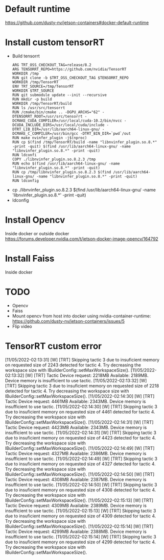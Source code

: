 # Default runtime
https://github.com/dusty-nv/jetson-containers#docker-default-runtime

# Install custom tensorRT
- Build tensorrt
    ```
    ARG TRT_OSS_CHECKOUT_TAG=release/8.2
    ARG TENSORRT_REPO=https://github.com/nvidia/TensorRT
    WORKDIR /tmp
    RUN git clone -b $TRT_OSS_CHECKOUT_TAG $TENSORRT_REPO
    WORKDIR /tmp/TensorRT
    ENV TRT_SOURCE=/tmp/TensorRT
    WORKDIR $TRT_SOURCE
    RUN git submodule update --init --recursive
    RUN mkdir -p build
    WORKDIR /tmp/TensorRT/build
    RUN ls /usr/src/tensorrt
    RUN /cmake/bin/cmake .. -DGPU_ARCHS="62" -DTENSORRT_ROOT=/usr/src/tensorrt -DCMAKE_CUDA_COMPILER=/usr/local/cuda-10.2/bin/nvcc -DCUDA_INCLUDE_DIRS=/usr/local/cuda/include -DTRT_LIB_DIR=/usr/lib/aarch64-linux-gnu/ -DCMAKE_C_COMPILER=/usr/bin/gcc -DTRT_BIN_DIR=`pwd`/out
    RUN make nvinfer_plugin -j$(nproc)
    RUN cp $(find /tmp/TensorRT/build -name "libnvinfer_plugin.so.8.*" -print -quit) $(find /usr/lib/aarch64-linux-gnu/ -name "libnvinfer_plugin.so.8.*" -print -quit)
    RUN ldconfi
    COPY ./libnvinfer_plugin.so.8.2.3 /tmp
    RUN echo $(find /usr/lib/aarch64-linux-gnu/ -name "libnvinfer_plugin.so.8.*" -print -quit)
    RUN cp /tmp/libnvinfer_plugin.so.8.2.3 $(find /usr/lib/aarch64-linux-gnu/ -name "libnvinfer_plugin.so.8.*" -print -quit)
    RUN ldconfig
    ```
- cp ./libnvinfer_plugin.so.8.2.3 $(find /usr/lib/aarch64-linux-gnu/ -name 'libnvinfer_plugin.so.8.*' -print -quit)
- ldconfig

# Install Opencv
Inside docker or outside docker
https://forums.developer.nvidia.com/t/jetson-docker-image-opencv/164792

# Install Faiss
Inside docker

# TODO
- Opencv
- Faiss
- Mount opencv from host into docker using nvidia-container-runtime: https://github.com/dusty-nv/jetson-containers/issues/5
- Flip video

# TensorRT custom error
[11/05/2022-02:13:31] [W] [TRT] Skipping tactic 3 due to insuficient memory on requested size of 2243 detected for tactic 4.
Try decreasing the workspace size with IBuilderConfig::setMaxWorkspaceSize().
[11/05/2022-02:13:32] [W] [TRT] Tactic Device request: 2218MB Available: 2189MB. Device memory is insufficient to use tactic.
[11/05/2022-02:13:32] [W] [TRT] Skipping tactic 3 due to insuficient memory on requested size of 2218 detected for tactic 4.
Try decreasing the workspace size with IBuilderConfig::setMaxWorkspaceSize().
[11/05/2022-02:14:30] [W] [TRT] Tactic Device request: 4461MB Available: 2343MB. Device memory is insufficient to use tactic.
[11/05/2022-02:14:30] [W] [TRT] Skipping tactic 3 due to insuficient memory on requested size of 4461 detected for tactic 4.
Try decreasing the workspace size with IBuilderConfig::setMaxWorkspaceSize().
[11/05/2022-02:14:31] [W] [TRT] Tactic Device request: 4423MB Available: 2343MB. Device memory is insufficient to use tactic.
[11/05/2022-02:14:31] [W] [TRT] Skipping tactic 3 due to insuficient memory on requested size of 4423 detected for tactic 4.
Try decreasing the workspace size with IBuilderConfig::setMaxWorkspaceSize().
[11/05/2022-02:14:49] [W] [TRT] Tactic Device request: 4327MB Available: 2386MB. Device memory is insufficient to use tactic.
[11/05/2022-02:14:49] [W] [TRT] Skipping tactic 3 due to insuficient memory on requested size of 4327 detected for tactic 4.
Try decreasing the workspace size with IBuilderConfig::setMaxWorkspaceSize().
[11/05/2022-02:14:50] [W] [TRT] Tactic Device request: 4308MB Available: 2387MB. Device memory is insufficient to use tactic.
[11/05/2022-02:14:50] [W] [TRT] Skipping tactic 3 due to insuficient memory on requested size of 4308 detected for tactic 4.
Try decreasing the workspace size with IBuilderConfig::setMaxWorkspaceSize().
[11/05/2022-02:15:13] [W] [TRT] Tactic Device request: 4309MB Available: 2389MB. Device memory is insufficient to use tactic.
[11/05/2022-02:15:13] [W] [TRT] Skipping tactic 3 due to insuficient memory on requested size of 4309 detected for tactic 4.
Try decreasing the workspace size with IBuilderConfig::setMaxWorkspaceSize().
[11/05/2022-02:15:14] [W] [TRT] Tactic Device request: 4299MB Available: 2388MB. Device memory is insufficient to use tactic.
[11/05/2022-02:15:14] [W] [TRT] Skipping tactic 3 due to insuficient memory on requested size of 4299 detected for tactic 4.
Try decreasing the workspace size with IBuilderConfig::setMaxWorkspaceSize().